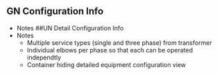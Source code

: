 ## GN Configuration Info
  - Notes
##UN Detail Configuration Info
  - Notes
    - Multiple service types (single and three phase) from transformer
    - Individual elbows per phase so that each can be operated independtly
    - Container hiding detailed equipment configuration view
